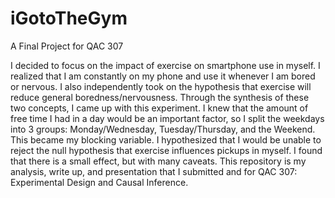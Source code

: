 # iGotoTheGym
A Final Project for QAC 307

I decided to focus on the impact of exercise on smartphone use in myself. I realized that I am constantly on my phone and use it whenever I am bored or nervous. I also independently took on the hypothesis that exercise will reduce general boredness/nervousness. Through the synthesis of these two concepts, I came up with this experiment. I knew that the amount of free time I had in a day would be an important factor, so I split the weekdays into 3 groups: Monday/Wednesday, Tuesday/Thursday, and the Weekend. This became my blocking variable. I hypothesized that I would be unable to reject the null hypothesis that exercise influences pickups in myself. I found that there is a small effect, but with many caveats. This repository is my analysis, write up, and presentation that I submitted and for QAC 307: Experimental Design and Causal Inference. 
